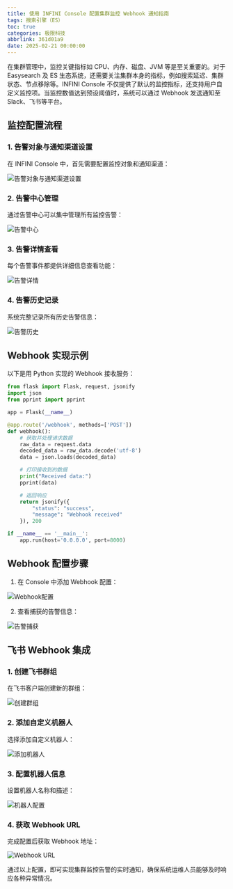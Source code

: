 ```yaml
---
title: 使用 INFINI Console 配置集群监控 Webhook 通知指南
tags: 搜索引擎（ES）
toc: true
categories: 极限科技
abbrlink: 361d01a9
date: 2025-02-21 00:00:00
---
```


在集群管理中，监控关键指标如 CPU、内存、磁盘、JVM 等是至关重要的。对于 Easysearch 及 ES 生态系统，还需要关注集群本身的指标，例如搜索延迟、集群状态、节点移除等。INFINI Console 不仅提供了默认的监控指标，还支持用户自定义监控项。当监控数值达到预设阈值时，系统可以通过 Webhook 发送通知至 Slack、飞书等平台。

## 监控配置流程

### 1. 告警对象与通知渠道设置

在 INFINI Console 中，首先需要配置监控对象和通知渠道：

![告警对象与通知渠道设置](https://i-blog.csdnimg.cn/img_convert/538575c336afcb2dc23ccf58f640e79b.png)

### 2. 告警中心管理

<!-- more -->

通过告警中心可以集中管理所有监控告警：

![告警中心](https://i-blog.csdnimg.cn/img_convert/5567b0c6d58cea73cd5c65f6762f8719.png)

### 3. 告警详情查看

每个告警事件都提供详细信息查看功能：

![告警详情](https://i-blog.csdnimg.cn/img_convert/261d152fe8bdabd58d7a0612214381b3.png)

### 4. 告警历史记录

系统完整记录所有历史告警信息：

![告警历史](https://i-blog.csdnimg.cn/img_convert/96c0420bdb598598ffefb67de36b5fd5.png)

## Webhook 实现示例

以下是用 Python 实现的 Webhook 接收服务：

```python
from flask import Flask, request, jsonify
import json
from pprint import pprint

app = Flask(__name__)

@app.route('/webhook', methods=['POST'])
def webhook():
    # 获取并处理请求数据
    raw_data = request.data
    decoded_data = raw_data.decode('utf-8')
    data = json.loads(decoded_data)

    # 打印接收到的数据
    print("Received data:")
    pprint(data)

    # 返回响应
    return jsonify({
        "status": "success",
        "message": "Webhook received"
    }), 200

if __name__ == '__main__':
    app.run(host='0.0.0.0', port=8000)
```

## Webhook 配置步骤

1. 在 Console 中添加 Webhook 配置：

![Webhook配置](https://i-blog.csdnimg.cn/img_convert/d958ec2c9b1d388d118133b343f10cf4.png)

2. 查看捕获的告警信息：

![告警捕获](https://i-blog.csdnimg.cn/img_convert/a3b8fb1254294fdd8ffa43b68a7bb96c.png)

## 飞书 Webhook 集成

### 1. 创建飞书群组

在飞书客户端创建新的群组：

![创建群组](https://i-blog.csdnimg.cn/img_convert/5b1d540e964f56fc6e21d1d792fcbdb9.png)

### 2. 添加自定义机器人

选择添加自定义机器人：

![添加机器人](https://i-blog.csdnimg.cn/img_convert/e4ec3a7ad1a2954b79bc91269ef3638e.png)

### 3. 配置机器人信息

设置机器人名称和描述：

![机器人配置](https://i-blog.csdnimg.cn/img_convert/8368a27cc85bbfd67b03281b6066532b.png)

### 4. 获取 Webhook URL

完成配置后获取 Webhook 地址：

![Webhook URL](https://i-blog.csdnimg.cn/img_convert/5616ce87b3732646bd71d51c3a5554d7.png)

通过以上配置，即可实现集群监控告警的实时通知，确保系统运维人员能够及时响应各种异常情况。
